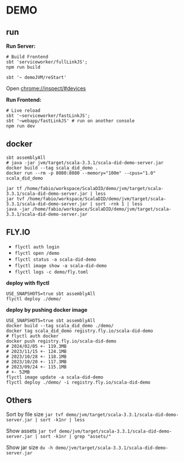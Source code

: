 # DEMO

## run

**Run Server:**

```shell
# Build Frontend
sbt 'serviceworker/fullLinkJS';
npm run build
```

```shell
sbt '~ demoJVM/reStart'
```

Open [chrome://inspect/#devices](chrome://inspect/#devices)

**Run Frontend:**

```shell
# Live reload
sbt '~serviceworker/fastLinkJS';
sbt '~webapp/fastLinkJS' # run on another console
npm run dev
```

## docker

```shell
sbt assemblyAll
# java -jar jvm/target/scala-3.3.1/scala-did-demo-server.jar
docker build --tag scala_did_demo .
docker run --rm -p 8080:8080 --memory="100m" --cpus="1.0" scala_did_demo
```

```
jar tf /home/fabio/workspace/ScalaDID/demo/jvm/target/scala-3.3.1/scala-did-demo-server.jar | less
jar tvf /home/fabio/workspace/ScalaDID/demo/jvm/target/scala-3.3.1/scala-did-demo-server.jar | sort -rnk 1 | less
java -jar /home/fabio/workspace/ScalaDID/demo/jvm/target/scala-3.3.1/scala-did-demo-server.jar
```

## FLY.IO

- `flyctl auth login`
- `flyctl open /demo`
- `flyctl status -a scala-did-demo`
- `flyctl image show -a scala-did-demo`
- `flyctl logs -c demo/fly.toml`

**deploy with flyctl**

```shell
USE_SNAPSHOTS=true sbt assemblyAll
flyctl deploy ./demo/
```

**deploy by pushing docker image**

```shell
USE_SNAPSHOTS=true sbt assemblyAll
docker build --tag scala_did_demo ./demo/
docker tag scala_did_demo registry.fly.io/scala-did-demo
# flyctl auth docker
docker push registry.fly.io/scala-did-demo
# 2024/02/05 +- 119.3MB
# 2023/11/15 +- 124.1MB
# 2023/10/28 +- 118.1MB
# 2023/10/20 +- 117.3MB
# 2023/09/24 +- 115.1MB
# +- 52MB
flyctl image update -a scala-did-demo
flyctl deploy ./demo/ -i registry.fly.io/scala-did-demo
```

## Others

Sort by file size
`jar tvf demo/jvm/target/scala-3.3.1/scala-did-demo-server.jar | sort -k1nr | less`

Show assets
`jar tvf demo/jvm/target/scala-3.3.1/scala-did-demo-server.jar | sort -k1nr | grep "assets/"`

Show jar size
`du -h demo/jvm/target/scala-3.3.1/scala-did-demo-server.jar`